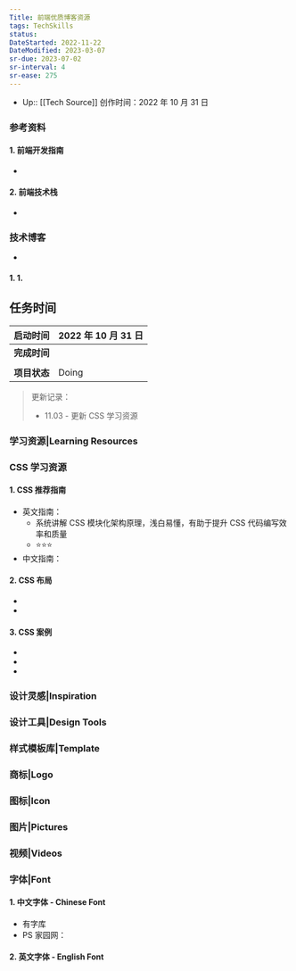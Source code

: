 ```yaml
---
Title: 前端优质博客资源
tags: TechSkills
status:
DateStarted: 2022-11-22 
DateModified: 2023-03-07 
sr-due: 2023-07-02
sr-interval: 4
sr-ease: 275
---
```

- Up:: [[Tech Source]]
创作时间：2022 年 10 月 31 日

### 参考资料

#### 1. 前端开发指南

-

#### 2. 前端技术栈

-

### 技术博客

-

#### 1. 1.

## 任务时间

| **启动时间** | 2022 年 10 月 31 日 |
| ------------ | ------------------- |
| **完成时间** |
|              |
| **项目状态** | Doing               |

> 更新记录：
>
> - 11.03 - 更新 CSS 学习资源

### 学习资源|Learning Resources

### CSS 学习资源

#### 1. CSS 推荐指南

- 英文指南：
  - 系统讲解 CSS 模块化架构原理，浅白易懂，有助于提升 CSS 代码编写效率和质量
  - ⭐⭐⭐
- 中文指南：

#### 2. CSS 布局

-
-

#### 3. CSS 案例

-
-
-

### 设计灵感|Inspiration

### 设计工具|Design Tools

### 样式模板库|Template

### 商标|Logo

### 图标|Icon

### 图片|Pictures

### 视频|Videos

### 字体|Font

#### 1. 中文字体 - Chinese Font

- 有字库
- PS 家园网：

#### 2. 英文字体 - English Font
